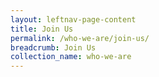 ```yaml
---
layout: leftnav-page-content
title: Join Us
permalink: /who-we-are/join-us/
breadcrumb: Join Us
collection_name: who-we-are
---
```

